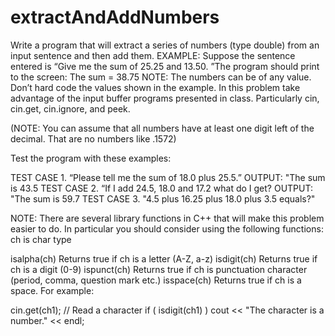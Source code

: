 # extractAndAddNumbers

Write a program that will extract a series of numbers (type double) from an input sentence and then add them. EXAMPLE: Suppose the sentence entered is “Give me the sum of 25.25 and 13.50.  ”The program should print to the screen: The sum = 38.75 NOTE: The numbers can be of any value. Don’t hard code the values shown in the example. In this problem take advantage of the input buffer programs presented in class. Particularly cin, cin.get, cin.ignore, and peek. 

(NOTE: You can assume that all numbers have at least one digit left of the decimal. That are no numbers like .1572)

Test the program with these examples:

TEST CASE 1. “Please tell me the sum of 18.0 plus 25.5.”
OUTPUT: "The sum is 43.5
TEST CASE 2. “If I add 24.5, 18.0 and 17.2 what do I get?
OUTPUT: "The sum is 59.7
TEST CASE 3. "4.5 plus 16.25 plus 18.0 plus 3.5 equals?"

NOTE: There are several library functions in C++ that will make this problem easier to do. In particular you should consider using the following functions: ch is char type

isalpha(ch)     Returns true if ch is a letter (A-Z, a-z)
isdigit(ch)       Returns true if ch is a digit (0-9)
ispunct(ch)    Returns true if ch is punctuation character (period, comma, question mark etc.)
isspace(ch)    Returns true if ch is a space.
For example: 

cin.get(ch1); // Read a character
if ( isdigit(ch1) )
     cout << "The character is a number." << endl;

